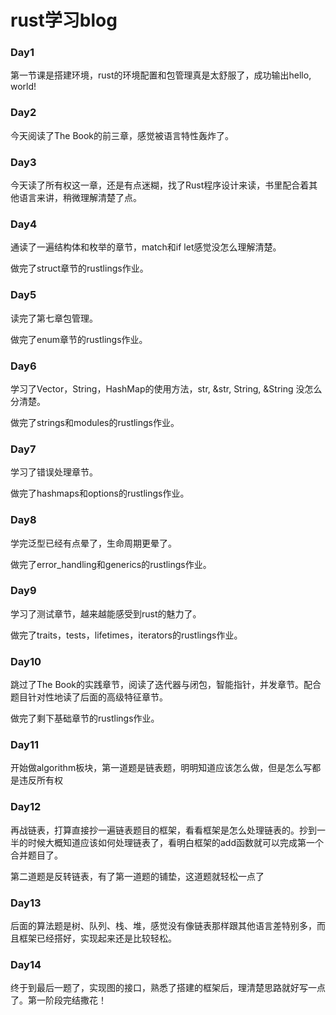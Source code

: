 # rust学习blog

### Day1

第一节课是搭建环境，rust的环境配置和包管理真是太舒服了，成功输出hello, world!



### Day2

今天阅读了The Book的前三章，感觉被语言特性轰炸了。



### Day3

今天读了所有权这一章，还是有点迷糊，找了Rust程序设计来读，书里配合着其他语言来讲，稍微理解清楚了点。



### Day4

通读了一遍结构体和枚举的章节，match和if let感觉没怎么理解清楚。

做完了struct章节的rustlings作业。



### Day5

读完了第七章包管理。

做完了enum章节的rustlings作业。



### Day6

学习了Vector，String，HashMap的使用方法，str, &str, String, &String 没怎么分清楚。

做完了strings和modules的rustlings作业。



### Day7

学习了错误处理章节。

做完了hashmaps和options的rustlings作业。



### Day8

学完泛型已经有点晕了，生命周期更晕了。

做完了error_handling和generics的rustlings作业。



### Day9

学习了测试章节，越来越能感受到rust的魅力了。

做完了traits，tests，lifetimes，iterators的rustlings作业。



### Day10

跳过了The Book的实践章节，阅读了迭代器与闭包，智能指针，并发章节。配合题目针对性地读了后面的高级特征章节。

做完了剩下基础章节的rustlings作业。



### Day11

开始做algorithm板块，第一道题是链表题，明明知道应该怎么做，但是怎么写都是违反所有权



### Day12

再战链表，打算直接抄一遍链表题目的框架，看看框架是怎么处理链表的。抄到一半的时候大概知道应该如何处理链表了，看明白框架的add函数就可以完成第一个合并题目了。

第二道题是反转链表，有了第一道题的铺垫，这道题就轻松一点了



### Day13

后面的算法题是树、队列、栈、堆，感觉没有像链表那样跟其他语言差特别多，而且框架已经搭好，实现起来还是比较轻松。



### Day14

终于到最后一题了，实现图的接口，熟悉了搭建的框架后，理清楚思路就好写一点了。第一阶段完结撒花！


